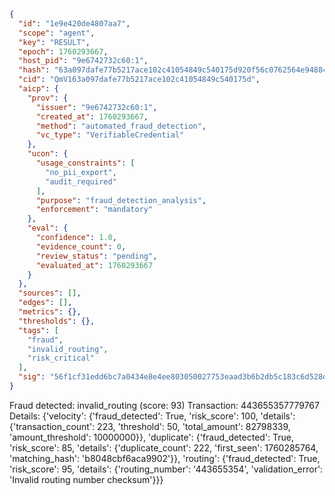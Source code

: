 ```json
{
  "id": "1e9e420de4807aa7",
  "scope": "agent",
  "key": "RESULT",
  "epoch": 1760293667,
  "host_pid": "9e6742732c60:1",
  "hash": "63a097dafe77b5217ace102c41054849c540175d920f56c0762564e948846481",
  "cid": "QmV163a097dafe77b5217ace102c41054849c540175d",
  "aicp": {
    "prov": {
      "issuer": "9e6742732c60:1",
      "created_at": 1760293667,
      "method": "automated_fraud_detection",
      "vc_type": "VerifiableCredential"
    },
    "ucon": {
      "usage_constraints": [
        "no_pii_export",
        "audit_required"
      ],
      "purpose": "fraud_detection_analysis",
      "enforcement": "mandatory"
    },
    "eval": {
      "confidence": 1.0,
      "evidence_count": 0,
      "review_status": "pending",
      "evaluated_at": 1760293667
    }
  },
  "sources": [],
  "edges": [],
  "metrics": {},
  "thresholds": {},
  "tags": [
    "fraud",
    "invalid_routing",
    "risk_critical"
  ],
  "sig": "56f1cf31edd6bc7a0434e8e4ee803050027753eaad3b6b2db5c183c6d528d928"
}
```

Fraud detected: invalid_routing (score: 93)
Transaction: 443655357779767
Details: {'velocity': {'fraud_detected': True, 'risk_score': 100, 'details': {'transaction_count': 223, 'threshold': 50, 'total_amount': 82798339, 'amount_threshold': 10000000}}, 'duplicate': {'fraud_detected': True, 'risk_score': 85, 'details': {'duplicate_count': 222, 'first_seen': 1760285764, 'matching_hash': 'b8048cbf6aca9902'}}, 'routing': {'fraud_detected': True, 'risk_score': 95, 'details': {'routing_number': '443655354', 'validation_error': 'Invalid routing number checksum'}}}